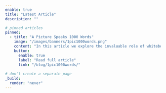 ```yaml
---
enable: true
title: "Latest Article"
description: ""

# pinned articles
pinned:
  - title: "A Picture Speaks 1000 Words"
    image: "/images/banners/1pic1000words.png"
    content: "In this article we explore the invaluable role of whiteboarding in solution architecture, highlighting its power to transform complex ideas into visual representations that foster collaboration and understanding. We delve into the benefits of this versatile tool, from breaking down communication barriers to turning vague concepts into concrete plans. With practical tips for effective whiteboarding, addressing challenges in virtual environments, and emphasizing its importance in today's technology-driven landscape. Solution architects, team leaders, and anyone involved in problem-solving will find this article an essential read, as it not only illustrates the transformative potential of whiteboarding but also encourages readers to embrace this approach for more productive and innovative solution design. We hope that readers will be inspired to step away from traditional slide decks and leverage the whiteboard to unlock new levels of creativity and effectiveness in their work."
    button:
      enable: true
      label: "Read full article"
      link: "/blog/1pic1000words/"
      
# don't create a separate page
_build:
  render: "never"
---
```

